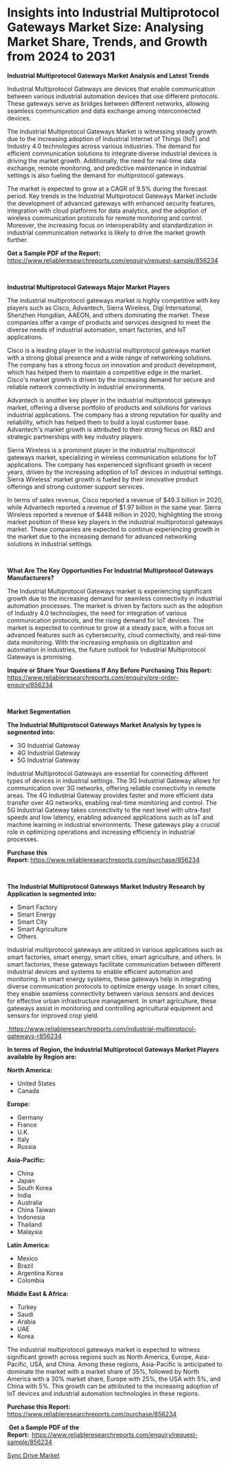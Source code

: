 <p><h1>Insights into Industrial Multiprotocol Gateways Market Size: Analysing Market Share, Trends, and Growth from 2024 to 2031</h1></p><p><strong>Industrial Multiprotocol Gateways Market Analysis and Latest Trends</strong></p>
<p><p>Industrial Multiprotocol Gateways are devices that enable communication between various industrial automation devices that use different protocols. These gateways serve as bridges between different networks, allowing seamless communication and data exchange among interconnected devices. </p><p>The Industrial Multiprotocol Gateways Market is witnessing steady growth due to the increasing adoption of Industrial Internet of Things (IIoT) and Industry 4.0 technologies across various industries. The demand for efficient communication solutions to integrate diverse industrial devices is driving the market growth. Additionally, the need for real-time data exchange, remote monitoring, and predictive maintenance in industrial settings is also fueling the demand for multiprotocol gateways.</p><p>The market is expected to grow at a CAGR of 9.5% during the forecast period. Key trends in the Industrial Multiprotocol Gateways Market include the development of advanced gateways with enhanced security features, integration with cloud platforms for data analytics, and the adoption of wireless communication protocols for remote monitoring and control. Moreover, the increasing focus on interoperability and standardization in industrial communication networks is likely to drive the market growth further.</p></p>
<p><strong>Get a Sample PDF of the Report:&nbsp;</strong> <a href="https://www.reliableresearchreports.com/enquiry/request-sample/856234">https://www.reliableresearchreports.com/enquiry/request-sample/856234</a></p>
<p>&nbsp;</p>
<p><strong>Industrial Multiprotocol Gateways Major Market Players</strong></p>
<p><p>The industrial multiprotocol gateways market is highly competitive with key players such as Cisco, Advantech, Sierra Wireless, Digi International, Shenzhen Hongdian, AAEON, and others dominating the market. These companies offer a range of products and services designed to meet the diverse needs of industrial automation, smart factories, and IoT applications.</p><p>Cisco is a leading player in the industrial multiprotocol gateways market with a strong global presence and a wide range of networking solutions. The company has a strong focus on innovation and product development, which has helped them to maintain a competitive edge in the market. Cisco's market growth is driven by the increasing demand for secure and reliable network connectivity in industrial environments.</p><p>Advantech is another key player in the industrial multiprotocol gateways market, offering a diverse portfolio of products and solutions for various industrial applications. The company has a strong reputation for quality and reliability, which has helped them to build a loyal customer base. Advantech's market growth is attributed to their strong focus on R&D and strategic partnerships with key industry players.</p><p>Sierra Wireless is a prominent player in the industrial multiprotocol gateways market, specializing in wireless communication solutions for IoT applications. The company has experienced significant growth in recent years, driven by the increasing adoption of IoT devices in industrial settings. Sierra Wireless' market growth is fueled by their innovative product offerings and strong customer support services.</p><p>In terms of sales revenue, Cisco reported a revenue of $49.3 billion in 2020, while Advantech reported a revenue of $1.97 billion in the same year. Sierra Wireless reported a revenue of $448 million in 2020, highlighting the strong market position of these key players in the industrial multiprotocol gateways market. These companies are expected to continue experiencing growth in the market due to the increasing demand for advanced networking solutions in industrial settings.</p></p>
<p>&nbsp;</p>
<p><strong>What Are The Key Opportunities For Industrial Multiprotocol Gateways Manufacturers?</strong></p>
<p><p>The Industrial Multiprotocol Gateways market is experiencing significant growth due to the increasing demand for seamless connectivity in industrial automation processes. The market is driven by factors such as the adoption of Industry 4.0 technologies, the need for integration of various communication protocols, and the rising demand for IoT devices. The market is expected to continue to grow at a steady pace, with a focus on advanced features such as cybersecurity, cloud connectivity, and real-time data monitoring. With the increasing emphasis on digitization and automation in industries, the future outlook for Industrial Multiprotocol Gateways is promising.</p></p>
<p><strong>Inquire or Share Your Questions If Any Before Purchasing This Report:</strong> <a href="https://www.reliableresearchreports.com/enquiry/pre-order-enquiry/856234">https://www.reliableresearchreports.com/enquiry/pre-order-enquiry/856234</a></p>
<p>&nbsp;</p>
<p><strong>Market Segmentation</strong></p>
<p><strong>The Industrial Multiprotocol Gateways Market Analysis by types is segmented into:</strong></p>
<p><ul><li>3G Industrial Gateway</li><li>4G Industrial Gateway</li><li>5G Industrial Gateway</li></ul></p>
<p><p>Industrial Multiprotocol Gateways are essential for connecting different types of devices in industrial settings. The 3G Industrial Gateway allows for communication over 3G networks, offering reliable connectivity in remote areas. The 4G Industrial Gateway provides faster and more efficient data transfer over 4G networks, enabling real-time monitoring and control. The 5G Industrial Gateway takes connectivity to the next level with ultra-fast speeds and low latency, enabling advanced applications such as IoT and machine learning in industrial environments. These gateways play a crucial role in optimizing operations and increasing efficiency in industrial processes.</p></p>
<p><strong>Purchase this Report:&nbsp;</strong><a href="https://www.reliableresearchreports.com/purchase/856234">https://www.reliableresearchreports.com/purchase/856234</a></p>
<p>&nbsp;</p>
<p><strong>The Industrial Multiprotocol Gateways Market Industry Research by Application is segmented into:</strong></p>
<p><ul><li>Smart Factory</li><li>Smart Energy</li><li>Smart City</li><li>Smart Agriculture</li><li>Others</li></ul></p>
<p><p>Industrial multiprotocol gateways are utilized in various applications such as smart factories, smart energy, smart cities, smart agriculture, and others. In smart factories, these gateways facilitate communication between different industrial devices and systems to enable efficient automation and monitoring. In smart energy systems, these gateways help in integrating diverse communication protocols to optimize energy usage. In smart cities, they enable seamless connectivity between various sensors and devices for effective urban infrastructure management. In smart agriculture, these gateways assist in monitoring and controlling agricultural equipment and sensors for improved crop yield.</p></p>
<p><a href="https://www.reliableresearchreports.com/industrial-multiprotocol-gateways-r856234">&nbsp;https://www.reliableresearchreports.com/industrial-multiprotocol-gateways-r856234</a></p>
<p><strong>In terms of Region, the Industrial Multiprotocol Gateways Market Players available by Region are:</strong></p>
<p>
    <p> <strong> North America: </strong>
        <ul>
            <li>United States</li>
            <li>Canada</li>
        </ul>
        </p> 
    <p> <strong> Europe: </strong>
        <ul>
            <li>Germany</li>
            <li>France</li>
            <li>U.K.</li>
            <li>Italy</li>
            <li>Russia</li>
        </ul>
        </p> 
    <p> <strong> Asia-Pacific: </strong>
        <ul>
            <li>China</li>
            <li>Japan</li>
            <li>South Korea</li>
            <li>India</li>
            <li>Australia</li>
            <li>China Taiwan</li>
            <li>Indonesia</li>
            <li>Thailand</li>
            <li>Malaysia</li>
        </ul>
        </p> 
    <p> <strong> Latin America: </strong>
        <ul>
            <li>Mexico</li>
            <li>Brazil</li>
            <li>Argentina Korea</li>
            <li>Colombia</li>
        </ul>
        </p> 
    <p> <strong> Middle East & Africa: </strong>
        <ul>
            <li>Turkey</li>
            <li>Saudi</li>
            <li>Arabia</li>
            <li>UAE</li>
            <li>Korea</li>
        </ul>
    </p>
    </p>
<p><p>The industrial multiprotocol gateways market is expected to witness significant growth across regions such as North America, Europe, Asia-Pacific, USA, and China. Among these regions, Asia-Pacific is anticipated to dominate the market with a market share of 35%, followed by North America with a 30% market share, Europe with 25%, the USA with 5%, and China with 5%. This growth can be attributed to the increasing adoption of IoT devices and industrial automation technologies in these regions.</p></p>
<p><strong>Purchase this Report: </strong><a href="https://www.reliableresearchreports.com/purchase/856234">https://www.reliableresearchreports.com/purchase/856234</a></p>
<p>&nbsp;<strong>Get a Sample PDF of the Report:&nbsp;&nbsp;</strong><a href="https://www.reliableresearchreports.com/enquiry/request-sample/856234">https://www.reliableresearchreports.com/enquiry/request-sample/856234</a></p>
<p><strong></strong></p>
<p><p><a href="https://github.com/RoccoManning/Market-Research-Report-List-4/blob/main/sync-drive-market.md">Sync Drive Market</a></p></p>